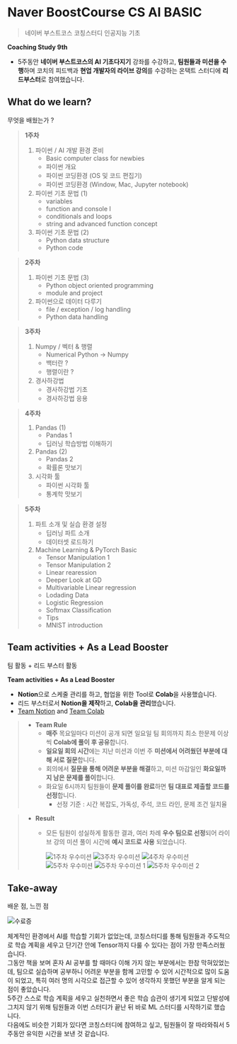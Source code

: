 # Naver BoostCourse CS AI BASIC
> 네이버 부스트코스 코칭스터디 인공지능 기초 

**Coaching Study 9th**
- 5주동안 **네이버 부스트코스의 AI 기초다지기** 강좌를 수강하고, **팀원들과 미션을 수행**하며 코치의 피드백과 **현업 개발자의 라이브 강의**를 수강하는 온택트 스터디에 **리드부스터**로 참여했습니다.

## What do we learn?
무엇을 배웠는가 ?

> **1주차**
> 1. 파이썬 / AI 개발 환경 준비 
>     - Basic computer class for newbies
>     - 파이썬 개요
>     - 파이썬 코딩환경 (OS 및 코드 편집기)
>     - 파이썬 코딩환경 (Window, Mac, Jupyter notebook)
> 2. 파이썬 기초 문법 (1)
>     - variables
>     - function and console I
>     - conditionals and loops
>     - string and advanced function concept
> 3. 파이썬 기초 문법 (2)
>     - Python data structure
>     - Python code

> **2주차** 
> 
> 1. 파이썬 기초 문법 (3)
>     - Python object oriented programming
>     - module and project
> 2. 파이썬으로 데이터 다루기 
>     - file / exception / log handling
>     - Python data handling

> **3주차**  
> 
> 1. Numpy / 벡터 & 행렬
>     - Numerical Python → Numpy
>     - 백터란 ?
>     - 행렬이란 ?
> 2. 경사하강법
>     - 경사하강법 기초
>     - 경사하강법 응용

> **4주차**
> 
> 1. Pandas (1)
>     - Pandas 1
>     - 딥러닝 학습방법 이해하기
> 2. Pandas (2)
>     - Pandas 2
>     - 확률론 맛보기
> 3. 시각화 툴
>     - 파이썬 시각화 툴
>     - 통계학 맛보기

> **5주차** 
> 
> 1. 파트 소개 및 실습 환경 설정
>     - 딥러닝 파트 소개
>     - 데이터셋 로드하기
> 2. Machine Learning & PyTorch Basic
>     - Tensor Manipulation 1
>     - Tensor Manipulation 2
>     - Linear rearession
>     - Deeper Look at GD
>     - Multivariable Linear regression
>     - Lodading Data
>     - Logistic Regression
>     - Softmax Classification
>     - Tips
>     - MNIST introduction

## Team activities + As a Lead Booster
팀 활동 + 리드 부스터 활동 

**Team activities + As a Lead Booster**
- **Notion**으로 스케줄 관리를 하고, 협업을 위한 Tool로 **Colab**을 사용했습니다.
- 리드 부스터로서 **Notion을 제작**하고, **Colab을 관리**했습니다.
- <a href = "https://www.notion.so/Naver-BoostCourse-CS-AI-BASIC-b4b5f96f8a5b4a398ebb421f092559b9?pvs=4#82cb0de26dd8427ca0824b1616ec7d9e">Team Notion</a> and <a href = "https://drive.google.com/drive/folders/1BAJhmyB44V2gWROrWZXB-Az3x6Z9HsZM">Team Colab</a>

> - **Team Rule**
>   - **매주** 목요일마다 미션이 공개 되면 일요일 팀 회의까지 최소 한문제 이상씩 **Colab에 풀이 후 공유**합니다. 
>   - **일요일 회의 시간**에는 지난 미션과 이번 주 **미션에서 어려웠던 부분에 대해 서로 질문**합니다. 
>   - 회의에서 **질문을 통해 어려운 부분을 해결**하고, 미션 마감일인 **화요일까지 남은 문제를 풀이**합니다. 
>   - 화요일 6시까지 팀원들이 **문제 풀이를 완료**하면 **팀 대표로 제출할 코드를 선정**합니다. 
>     - 선정 기준 : 시간 복잡도, 가독성, 주석, 코드 라인, 문제 조건 일치율

> - **Result**
>     - 모든 팀원이 성실하게 활동한 결과, 여러 차례 **우수 팀으로 선정**되어 라이브 강의 미션 풀이 시간에 **예시 코드로 사용** 되었습니다.
>         
>       <img src = "https://www.notion.so/image/https%3A%2F%2Fs3-us-west-2.amazonaws.com%2Fsecure.notion-static.com%2F7216757f-2394-4f90-8a8d-602952350a01%2F%25E1%2584%2589%25E1%2585%25B3%25E1%2584%258F%25E1%2585%25B3%25E1%2584%2585%25E1%2585%25B5%25E1%2586%25AB%25E1%2584%2589%25E1%2585%25A3%25E1%2586%25BA_2023-02-11_%25E1%2584%258B%25E1%2585%25A9%25E1%2584%258C%25E1%2585%25A5%25E1%2586%25AB_12.46.56.png?table=block&id=ddd48c86-0a2d-4656-a48d-780053657839&spaceId=457c8a2d-d67c-4ff7-815a-e0d5a9f35ece&width=1250&userId=d3b04982-e229-441a-a3f1-7ca2bf1fd6a0&cache=v2" alt = "1주차 우수미션" />
>       <img src = "https://www.notion.so/image/https%3A%2F%2Fs3-us-west-2.amazonaws.com%2Fsecure.notion-static.com%2F42a04f4a-e1b4-4576-83e4-5a34b4db4351%2F%25E1%2584%2589%25E1%2585%25B3%25E1%2584%258F%25E1%2585%25B3%25E1%2584%2585%25E1%2585%25B5%25E1%2586%25AB%25E1%2584%2589%25E1%2585%25A3%25E1%2586%25BA_2023-02-11_%25E1%2584%258B%25E1%2585%25A9%25E1%2584%258C%25E1%2585%25A5%25E1%2586%25AB_12.45.47.png?table=block&id=0e756e1e-30ef-43b2-99c3-da76c29b6bd4&spaceId=457c8a2d-d67c-4ff7-815a-e0d5a9f35ece&width=1250&userId=d3b04982-e229-441a-a3f1-7ca2bf1fd6a0&cache=v2" alt = "3주차 우수미션" />
>       <img src = "https://www.notion.so/image/https%3A%2F%2Fs3-us-west-2.amazonaws.com%2Fsecure.notion-static.com%2F8e891cad-7c3d-4f67-8a8e-4a282e5d69a0%2F%25E1%2584%2589%25E1%2585%25B3%25E1%2584%258F%25E1%2585%25B3%25E1%2584%2585%25E1%2585%25B5%25E1%2586%25AB%25E1%2584%2589%25E1%2585%25A3%25E1%2586%25BA_2023-02-17_%25E1%2584%258B%25E1%2585%25A9%25E1%2584%2592%25E1%2585%25AE_3.52.02.png?table=block&id=ffe37b0b-f0ef-4c6c-b283-483f6da9129d&spaceId=457c8a2d-d67c-4ff7-815a-e0d5a9f35ece&width=1250&userId=d3b04982-e229-441a-a3f1-7ca2bf1fd6a0&cache=v2" alt = "4주차 우수미션" />
>       <img src = "https://www.notion.so/image/https%3A%2F%2Fs3-us-west-2.amazonaws.com%2Fsecure.notion-static.com%2F5955c7af-5551-4f22-b97c-a5bcfc07a7be%2F%25EC%258A%25A4%25ED%2581%25AC%25EB%25A6%25B0%25EC%2583%25B7_2023-02-24_%25EC%2598%25A4%25ED%259B%2584_7.57.32.png?table=block&id=2992192b-ed5a-4ead-b45f-6512dd6309d2&spaceId=457c8a2d-d67c-4ff7-815a-e0d5a9f35ece&width=1250&userId=d3b04982-e229-441a-a3f1-7ca2bf1fd6a0&cache=v2" alt = "5주차 우수미션" />
>       <img src = "https://www.notion.so/image/https%3A%2F%2Fs3-us-west-2.amazonaws.com%2Fsecure.notion-static.com%2Ffbc4cfa7-5fd3-452f-a163-635f9017efe8%2F%25E1%2584%2589%25E1%2585%25B3%25E1%2584%258F%25E1%2585%25B3%25E1%2584%2585%25E1%2585%25B5%25E1%2586%25AB%25E1%2584%2589%25E1%2585%25A3%25E1%2586%25BA_2023-02-17_%25E1%2584%258B%25E1%2585%25A9%25E1%2584%2592%25E1%2585%25AE_8.32.16.png?table=block&id=e7fca0dd-bacc-4dc5-97bd-1a355629a8ed&spaceId=457c8a2d-d67c-4ff7-815a-e0d5a9f35ece&width=1250&userId=d3b04982-e229-441a-a3f1-7ca2bf1fd6a0&cache=v2" alt = "5주차 우수미션 1" />
>       <img src = "https://www.notion.so/image/https%3A%2F%2Fs3-us-west-2.amazonaws.com%2Fsecure.notion-static.com%2F2ba3e932-d99c-4e02-9a34-50f9e8d1bbaa%2F%25E1%2584%2589%25E1%2585%25B3%25E1%2584%258F%25E1%2585%25B3%25E1%2584%2585%25E1%2585%25B5%25E1%2586%25AB%25E1%2584%2589%25E1%2585%25A3%25E1%2586%25BA_2023-02-16_%25E1%2584%258B%25E1%2585%25A9%25E1%2584%2592%25E1%2585%25AE_8.45.35.png?table=block&id=65b5e9d3-fac3-46da-98b8-6ca6b589ea2c&spaceId=457c8a2d-d67c-4ff7-815a-e0d5a9f35ece&width=1250&userId=d3b04982-e229-441a-a3f1-7ca2bf1fd6a0&cache=v2" alt = "5주차 우수미션 2" />

## Take-away
배운 점, 느낀 점

<img src= "https://www.notion.so/image/https%3A%2F%2Fs3-us-west-2.amazonaws.com%2Fsecure.notion-static.com%2F7b9ad8e5-d273-47a5-a56b-981631f48a6f%2F%25E1%2584%2589%25E1%2585%25B3%25E1%2584%258F%25E1%2585%25B3%25E1%2584%2585%25E1%2585%25B5%25E1%2586%25AB%25E1%2584%2589%25E1%2585%25A3%25E1%2586%25BA_2023-03-02_%25E1%2584%258B%25E1%2585%25A9%25E1%2584%2592%25E1%2585%25AE_5.52.50.png?table=block&id=e6d47c14-1a6e-44f7-9a04-a45906708907&spaceId=457c8a2d-d67c-4ff7-815a-e0d5a9f35ece&width=1250&userId=d3b04982-e229-441a-a3f1-7ca2bf1fd6a0&cache=v2" alt="수료증" /> 

체계적인 환경에서 AI를 학습할 기회가 없었는데, 코칭스터디를 통해 팀원들과 주도적으로 학습 계획을 세우고 단기간 안에 Tensor까지 다룰 수 있다는 점이 가장 만족스러웠습니다. <br> 
그동안 책을 보며 혼자 AI 공부를 할 때마다 이해 가지 않는 부분에서는 한참 막혀있었는데, 팀으로 실습하며 공부하니 어려운 부분을 함께 고민할 수 있어 시간적으로 많이 도움이 되었고, 특히 여러 명의 시각으로 접근할 수 있어 생각하지 못했던 부분을 알게 되는 점이 좋았습니다. <br>
5주간 스스로 학습 계획을 세우고 실천하면서 좋은 학습 습관이 생기게 되었고 단발성에 그치지 않기 위해 팀원들과 이번 스터디가 끝난 뒤 바로 ML 스터디를 시작하기로 했습니다.<br>
다음에도 비슷한 기회가 있다면 코칭스터디에 참여하고 싶고, 팀원들이 잘 따라와줘서 5주동안 유익한 시간을 보낸 것 같습니다.
